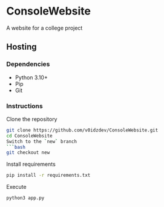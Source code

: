 # ConsoleWebsite
A website for a college project
 
## Hosting
### Dependencies
* Python 3.10+
* Pip
* Git

### Instructions
Clone the repository
```bash
git clone https://github.com/v0idzdev/ConsoleWebsite.git
cd ConsoleWebsite
Switch to the `new` branch
```bash
git checkout new
```
Install requirements
```bash
pip install -r requirements.txt
```
Execute
```bash
python3 app.py
```
